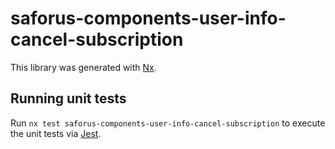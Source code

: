 # saforus-components-user-info-cancel-subscription

This library was generated with [Nx](https://nx.dev).

## Running unit tests

Run `nx test saforus-components-user-info-cancel-subscription` to execute the unit tests via [Jest](https://jestjs.io).

